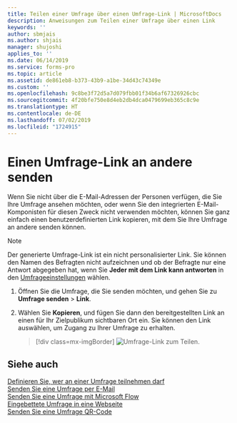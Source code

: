 ```yaml
---
title: Teilen einer Umfrage über einen Umfrage-Link | MicrosoftDocs
description: Anweisungen zum Teilen einer Umfrage über einen Link
keywords: ''
author: sbmjais
ms.author: shjais
manager: shujoshi
applies_to: ''
ms.date: 06/14/2019
ms.service: forms-pro
ms.topic: article
ms.assetid: de861eb8-b373-43b9-a1be-34d43c74349e
ms.custom: ''
ms.openlocfilehash: 9c8be3f72d5a7d079fbb01f34b6af67326926cbc
ms.sourcegitcommit: 4f20bfe750e8d4eb2db4dca0479699eb365c8c9e
ms.translationtype: HT
ms.contentlocale: de-DE
ms.lasthandoff: 07/02/2019
ms.locfileid: "1724915"
---
```

# <a name="send-a-survey-link-to-others"></a>Einen Umfrage-Link an andere senden



Wenn Sie nicht über die E-Mail-Adressen der Personen verfügen, die Sie Ihre Umfrage ansehen möchten, oder wenn Sie den integrierten E-Mail-Komponisten für diesen Zweck nicht verwenden möchten, können Sie ganz einfach einen benutzerdefinierten Link kopieren, mit dem Sie Ihre Umfrage an andere senden können.

> [!NOTE]
> Der generierte Umfrage-Link ist ein nicht personalisierter Link. Sie können den Namen des Befragten nicht aufzeichnen und ob der Befragte nur eine Antwort abgegeben hat, wenn Sie **Jeder mit dem Link kann antworten** in den [Umfrageeinstellungen](invite-settings.md) wählen.

1.  Öffnen Sie die Umfrage, die Sie senden möchten, und gehen Sie zu **Umfrage senden** &gt; **Link**.

2.  Wählen Sie **Kopieren**, und fügen Sie dann den bereitgestellten Link an einen für Ihr Zielpublikum sichtbaren Ort ein. Sie können den Link auswählen, um Zugang zu Ihrer Umfrage zu erhalten.

    > [!div class=mx-imgBorder]
    > ![Umfrage-Link zum Teilen](media/survey-link.png "Umfrage-Link zum Teilen").  

## <a name="see-also"></a>Siehe auch

[Definieren Sie, wer an einer Umfrage teilnehmen darf](invite-settings.md)<br>
[Senden Sie eine Umfrage per E-Mail](send-survey-email.md)<br>
[Senden Sie eine Umfrage mit Microsoft Flow](send-survey-microsoft-flow.md)<br>
[Eingebettete Umfrage in eine Webseite](embed-web-page.md)<br>
[Senden Sie eine Umfrage QR-Code](send-survey-qrcode.md)